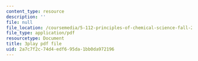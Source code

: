 ```yaml
---
content_type: resource
description: ''
file: null
file_location: /coursemedia/5-112-principles-of-chemical-science-fall-2005/2a7c7f2c74d4edf695da1bb0da972196_sNdTPKvsYXg.pdf
file_type: application/pdf
resourcetype: Document
title: 3play pdf file
uid: 2a7c7f2c-74d4-edf6-95da-1bb0da972196
---
```

